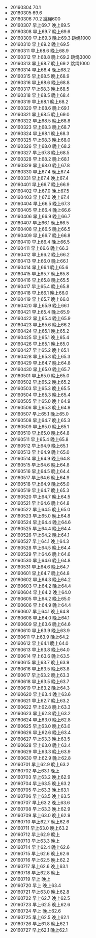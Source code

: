 - 20160304 70.1
- 20160305 69.6
- 20160306 70.2 跳绳600
- 20160307 早上69.7 晚上69.5
- 20160308 早上69.7 晚上69.6
- 20160309 早上69.3 晚上69.3 跳绳1000
- 20160310 早上69.2 晚上69.5
- 20160311 早上68.6 晚上68.9
- 20160312 早上68.8 晚上69.2 跳绳3000
- 20160313 早上68.7 晚上69.2 跳绳1000
- 20160314 早上68.4 晚上68.2
- 20160315 早上68.5 晚上68.9
- 20160316 早上68.6 晚上68.8
- 20160317 早上68.3 晚上68.5
- 20160318 早上68.5 晚上68.4
- 20160319 早上68.1 晚上68.2
- 20160320 早上68.6 晚上69.1
- 20160321 早上68.5 晚上69.0
- 20160322 早上68.5 晚上68.8
- 20160323 早上68.3 晚上68.7
- 20160324 早上68.1 晚上68.3
- 20160325 早上68.3 晚上68.0
- 20160326 早上68.0 晚上68.2
- 20160327 早上67.8 晚上68.5
- 20160328 早上68.2 晚上68.1
- 20160329 早上68.0 晚上67.8
- 20160330 早上67.4 晚上67.4
- 20160331 早上67.4 晚上67.4
- 20160401 早上66.7 晚上66.9
- 20160402 早上67.0 晚上67.5
- 20160403 早上67.0 晚上67.4
- 20160404 早上66.5 晚上67.3
- 20160405 早上66.4 晚上66.6
- 20160406 早上66.9 晚上66.7
- 20160407 早上66.1 晚上66.5
- 20160408 早上66.5 晚上66.5
- 20160409 早上66.7 晚上66.8
- 20160410 早上66.4 晚上66.5
- 20160411 早上66.6 晚上66.3
- 20160412 早上66.2 晚上66.2
- 20160413 早上66.0 晚上66.1
- 20160414 早上66.1 晚上65.6
- 20160415 早上65.7 晚上65.8
- 20160416 早上65.8 晚上65.5
- 20160417 早上65.4 晚上65.8
- 20160418 早上66.1 晚上66.0
- 20160419 早上65.7 晚上66.0
- 20160420 早上65.9 晚上66.1
- 20160421 早上65.4 晚上65.9
- 20160422 早上65.4 晚上65.9
- 20160423 早上65.6 晚上66.2
- 20160424 早上65.1 晚上65.2
- 20160425 早上65.1 晚上65.4
- 20160426 早上65.1 晚上65.0
- 20160427 早上65.2 晚上65.1
- 20160428 早上65.3 晚上65.3
- 20160429 早上64.7 晚上64.8
- 20160430 早上65.0 晚上65.7
- 20160501 早上65.0 晚上65.0
- 20160502 早上65.2 晚上65.2
- 20160503 早上65.3 晚上65.5
- 20160504 早上65.3 晚上65.4
- 20160505 早上65.0 晚上64.9
- 20160506 早上65.3 晚上64.9
- 20160507 早上65.1 晚上65.0
- 20160508 早上64.7 晚上65.3
- 20160509 早上65.0 晚上65.1
- 20160510 早上65.0 晚上64.8
- 20160511 早上65.4 晚上65.8
- 20160512 早上64.9 晚上65.1
- 20160513 早上64.9 晚上65.0
- 20160514 早上64.9 晚上64.8
- 20160515 早上64.6 晚上64.8
- 20160516 早上64.5 晚上64.4
- 20160517 早上64.6 晚上64.9
- 20160518 早上64.9 晚上65.0
- 20160519 早上64.7 晚上65.3
- 20160520 早上64.7 晚上64.5
- 20160521 早上64.6 晚上64.8
- 20160522 早上64.5 晚上65.0
- 20160523 早上65.0 晚上64.8
- 20160524 早上64.4 晚上64.6
- 20160525 早上64.4 晚上64.4
- 20160526 早上64.2 晚上64.1
- 20160527 早上64.1 晚上64.3
- 20160528 早上64.5 晚上64.4
- 20160529 早上64.6 晚上64.6
- 20160530 早上64.6 晚上64.8
- 20160531 早上64.6 晚上64.7
- 20160601 早上64.7 晚上64.8
- 20160602 早上64.3 晚上64.2
- 20160603 早上64.2 晚上64.4
- 20160604 早上64.2 晚上64.0
- 20160605 早上64.2 晚上65.0
- 20160606 早上64.9 晚上64.4
- 20160607 早上64.1 晚上64.8
- 20160608 早上64.0 晚上64.1
- 20160609 早上63.6 晚上64.6
- 20160610 早上63.9 晚上63.9
- 20160611 早上63.9 晚上64.2
- 20160612 早上64.1 晚上64.0
- 20160613 早上63.8 晚上64.0
- 20160614 早上63.6 晚上63.5
- 20160615 早上63.7 晚上63.9
- 20160616 早上63.5 晚上63.8
- 20160617 早上63.2 晚上63.3
- 20160618 早上63.5 晚上63.7
- 20160619 早上63.2 晚上64.3
- 20160620 早上63.4 晚上63.6
- 20160621 早上62.7 晚上63.2
- 20160622 早上62.8 晚上63.3
- 20160623 早上62.8 晚上63.2
- 20160624 早上63.0 晚上62.8
- 20160625 早上63.0 晚上63.0
- 20160626 早上62.6 晚上63.4
- 20160627 早上63.3 晚上63.5
- 20160628 早上63.0 晚上63.4
- 20160629 早上63.3 晚上63.9
- 20160630 早上62.9 晚上62.8
- 20160701 早上62.9 晚上63.2
- 20160702 早上63.1 晚上
- 20160703 早上63.2 晚上62.9
- 20160704 早上63.5 晚上63.2
- 20160705 早上63.3 晚上63.1
- 20160706 早上63.5 晚上63.5
- 20160707 早上63.2 晚上63.6
- 20160708 早上63.3 晚上62.9
- 20160709 早上63.0 晚上62.9
- 20160710 早上62.7 晚上62.6
- 20160711 早上63.0 晚上63.2
- 20160712 早上62.9 晚上
- 20160713 早上63.3 晚上
- 20160714 早上62.4 晚上62.6
- 20160715 早上62.6 晚上62.6
- 20160716 早上62.5 晚上62.2
- 20160717 早上62.6 晚上63.1
- 20160718 早上62.8 晚上
- 20160719 早上 晚上
- 20160720 早上 晚上63.4
- 20160721 早上63.0 晚上62.8
- 20160722 早上62.7 晚上62.5
- 20160723 早上62.5 晚上62.6
- 20160724 早上 晚上62.6
- 20160725 早上62.5 晚上62.1
- 20160726 早上61.8 晚上62.1
- 20160727 早上62.1 晚上62.1
